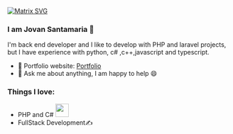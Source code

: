 [![Matrix SVG](https://raw.githubusercontent.com/rodrigograca31/rodrigograca31/master/matrix.svg)](https://www.youtube.com/watch?v=SDkAGkd4NLc) 

<!-- <h3>  I am Jovan 👋</h3> -->
###  I am Jovan Santamaria 👋
I'm back end developer and I like to develop with PHP and laravel projects, but I have experience with python, c# ,c++,javascript and typescript.

- 🎯 Portfolio website: [Portfolio](https://jovan-debian.github.io/)
- 💬 Ask me about anything, I am happy to help :smile:



### Things I love:
- PHP and C#  <img src="https://media.giphy.com/media/WUlplcMpOCEmTGBtBW/giphy.gif" width="30"> 
- FullStack Development✍️


